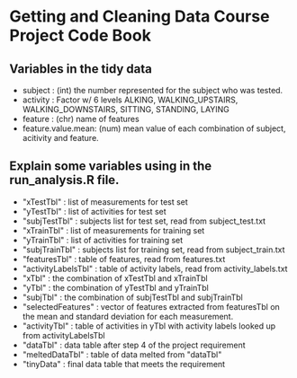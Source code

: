 # Getting and Cleaning Data Course Project Code Book

## Variables in the tidy data
* subject           : (int) the number represented for the subject who was tested. 
* activity          : Factor w/ 6 levels ALKING, WALKING_UPSTAIRS, WALKING_DOWNSTAIRS, SITTING, STANDING, LAYING 
* feature           : (chr) name of features
* feature.value.mean: (num) mean value of each combination of subject, acitivity and feature.

## Explain some variables using in the run_analysis.R file.
* "xTestTbl"          : list of measurements for test set
* "yTestTbl"          : list of activities for test set
* "subjTestTbl"       : subjects list for test set, read from subject_test.txt 
* "xTrainTbl"         : list of measurements for training set
* "yTrainTbl"         : list of activities for training set
* "subjTrainTbl"      : subjects list for training set, read from subject_train.txt 
* "featuresTbl"       : table of features, read from features.txt 
* "activityLabelsTbl" : table of activity labels, read from activity_labels.txt
* "xTbl"              : the combination of xTestTbl and xTrainTbl
* "yTbl"              : the combination of yTestTbl and yTrainTbl
* "subjTbl"           : the combination of subjTestTbl and subjTrainTbl
* "selectedFeatures"  : vector of features extracted from featuresTbl on the mean and standard deviation for each measurement.
* "activityTbl"       : table of activities in yTbl with activity labels looked up from activityLabelsTbl
* "dataTbl"           : data table after step 4 of the project requirement
* "meltedDataTbl"     : table of data melted from "dataTbl"
* "tinyData"          : final data table that meets the requirement